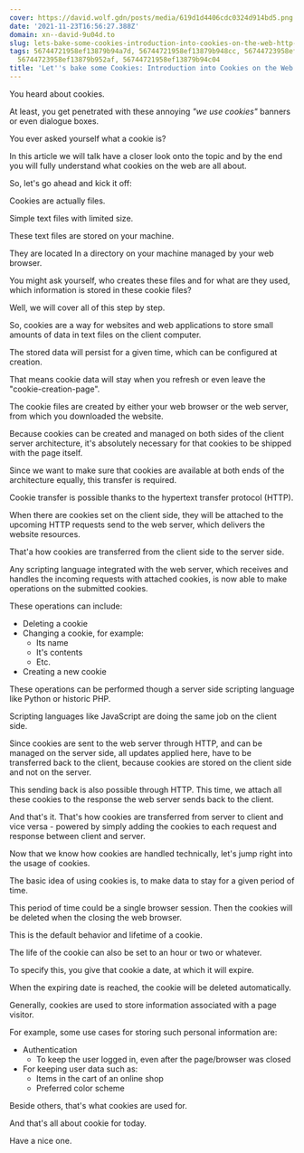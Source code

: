 ```yaml
---
cover: https://david.wolf.gdn/posts/media/619d1d4406cdc0324d914bd5.png
date: '2021-11-23T16:56:27.388Z'
domain: xn--david-9u04d.to
slug: lets-bake-some-cookies-introduction-into-cookies-on-the-web-http-cookies
tags: 56744721958ef13879b94a7d, 56744721958ef13879b948cc, 56744723958ef13879b9532b,
  56744723958ef13879b952af, 56744721958ef13879b94c04
title: 'Let''s bake some Cookies: Introduction into Cookies on the Web (HTTP Cookies)'
---
```


You heard about cookies. 


At least, you get penetrated with these annoying *"we use cookies"* banners or even dialogue boxes. 


You ever asked yourself what a cookie is? 


In this article we will talk have a closer look onto the topic and by the end you will fully understand what cookies on the web are all about. 


So, let's go ahead and kick it off: 


Cookies are actually files. 


Simple text files with limited size. 


These text files are stored on your machine. 


They are located In a directory on your machine managed by your web browser. 


You might ask yourself, who creates these files and for what are they used, which information is stored in these cookie files? 


Well, we will cover all of this step by step. 


So, cookies are a way for websites and web applications to store small amounts of data in text files on the client computer. 


The stored data will persist for a given time, which can be configured at creation. 


That means cookie data will stay when you refresh or even leave the "cookie-creation-page". 


The cookie files are created by either your web browser or the web server, from which you downloaded the website. 


Because cookies can be created and managed on both sides of the client server architecture, it's absolutely necessary for that cookies to be shipped with the page itself. 


Since we want to make sure that cookies are available at both ends of the architecture equally, this transfer is required. 


Cookie transfer is possible thanks to the hypertext transfer protocol (HTTP). 


When there are cookies set on the client side, they will be attached to the upcoming HTTP requests send to the web server, which delivers the website resources. 


That'a how cookies are transferred from the client side to the server side. 


Any scripting language integrated with the web server, which receives and handles the incoming requests with attached cookies, is now able to make operations on the submitted cookies. 


These operations can include: 


* Deleting a cookie
* Changing a cookie, for example:
	+ Its name
	+ It's contents
	+ Etc.
* Creating a new cookie


These operations can be performed though a server side scripting language like Python or historic PHP. 


Scripting languages like JavaScript are doing the same job on the client side. 


Since cookies are sent to the web server through HTTP, and can be managed on the server side, all updates applied here, have to be transferred back to the client, because cookies are stored on the client side and not on the server. 


This sending back is also possible through HTTP. This time, we attach all these cookies to the response the web server sends back to the client. 


And that's it. That's how cookies are transferred from server to client and vice versa - powered by simply adding the cookies to each request and response between client and server. 


Now that we know how cookies are handled technically, let's jump right into the usage of cookies.


The basic idea of using cookies is, to make data to stay for a given period of time. 


This period of time could be a single browser session. Then the cookies will be deleted when the closing the web browser. 


This is the default behavior and lifetime of a cookie. 


The life of the cookie can also be set to an hour or two or whatever. 


To specify this, you give that cookie a date, at which it will expire. 


When the expiring date is reached, the cookie will be deleted automatically. 


Generally, cookies are used to store information associated with a page visitor.


For example, some use cases for storing such personal information are:


* Authentication
	+ To keep the user logged in, even after the page/browser was closed
* For keeping user data such as:
	+ Items in the cart of an online shop
	+ Preferred color scheme


Beside others, that's what cookies are used for.


And that's all about cookie for today.


Have a nice one.


